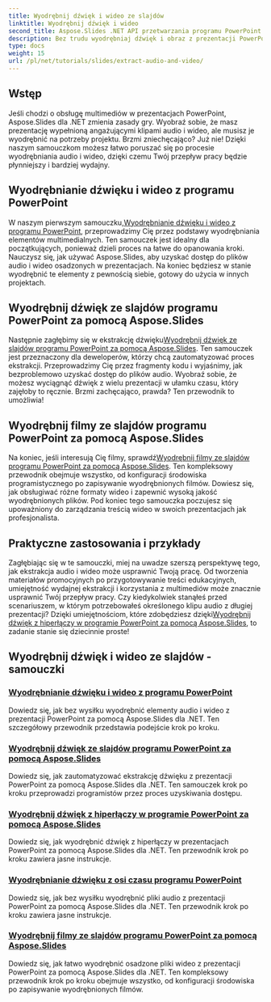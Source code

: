 ```yaml
---
title: Wyodrębnij dźwięk i wideo ze slajdów
linktitle: Wyodrębnij dźwięk i wideo
second_title: Aspose.Slides .NET API przetwarzania programu PowerPoint
description: Bez trudu wyodrębniaj dźwięk i obraz z prezentacji PowerPoint za pomocą Aspose.Slides dla .NET dzięki naszym kompleksowym samouczkom krok po kroku.
type: docs
weight: 15
url: /pl/net/tutorials/slides/extract-audio-and-video/
---
```

## Wstęp

Jeśli chodzi o obsługę multimediów w prezentacjach PowerPoint, Aspose.Slides dla .NET zmienia zasady gry. Wyobraź sobie, że masz prezentację wypełnioną angażującymi klipami audio i wideo, ale musisz je wyodrębnić na potrzeby projektu. Brzmi zniechęcająco? Już nie! Dzięki naszym samouczkom możesz łatwo poruszać się po procesie wyodrębniania audio i wideo, dzięki czemu Twój przepływ pracy będzie płynniejszy i bardziej wydajny.

## Wyodrębnianie dźwięku i wideo z programu PowerPoint

 W naszym pierwszym samouczku,[Wyodrębnianie dźwięku i wideo z programu PowerPoint](./extracting-audio-and-video/), przeprowadzimy Cię przez podstawy wyodrębniania elementów multimedialnych. Ten samouczek jest idealny dla początkujących, ponieważ dzieli proces na łatwe do opanowania kroki. Nauczysz się, jak używać Aspose.Slides, aby uzyskać dostęp do plików audio i wideo osadzonych w prezentacjach. Na koniec będziesz w stanie wyodrębnić te elementy z pewnością siebie, gotowy do użycia w innych projektach.

## Wyodrębnij dźwięk ze slajdów programu PowerPoint za pomocą Aspose.Slides

 Następnie zagłębimy się w ekstrakcję dźwięku[Wyodrębnij dźwięk ze slajdów programu PowerPoint za pomocą Aspose.Slides](./extract-audio-from-powerpoint/). Ten samouczek jest przeznaczony dla deweloperów, którzy chcą zautomatyzować proces ekstrakcji. Przeprowadzimy Cię przez fragmenty kodu i wyjaśnimy, jak bezproblemowo uzyskać dostęp do plików audio. Wyobraź sobie, że możesz wyciągnąć dźwięk z wielu prezentacji w ułamku czasu, który zajęłoby to ręcznie. Brzmi zachęcająco, prawda? Ten przewodnik to umożliwia!

## Wyodrębnij filmy ze slajdów programu PowerPoint za pomocą Aspose.Slides

 Na koniec, jeśli interesują Cię filmy, sprawdź[Wyodrębnij filmy ze slajdów programu PowerPoint za pomocą Aspose.Slides](./extract-videos-from-powerpoint-slides/). Ten kompleksowy przewodnik obejmuje wszystko, od konfiguracji środowiska programistycznego po zapisywanie wyodrębnionych filmów. Dowiesz się, jak obsługiwać różne formaty wideo i zapewnić wysoką jakość wyodrębnionych plików. Pod koniec tego samouczka poczujesz się upoważniony do zarządzania treścią wideo w swoich prezentacjach jak profesjonalista.

## Praktyczne zastosowania i przykłady

Zagłębiając się w te samouczki, miej na uwadze szerszą perspektywę tego, jak ekstrakcja audio i wideo może usprawnić Twoją pracę. Od tworzenia materiałów promocyjnych po przygotowywanie treści edukacyjnych, umiejętność wydajnej ekstrakcji i korzystania z multimediów może znacznie usprawnić Twój przepływ pracy. Czy kiedykolwiek stanąłeś przed scenariuszem, w którym potrzebowałeś określonego klipu audio z długiej prezentacji? Dzięki umiejętnościom, które zdobędziesz dzięki[Wyodrębnij dźwięk z hiperłączy w programie PowerPoint za pomocą Aspose.Slides](./extract-audio-from-hyperlinks/), to zadanie stanie się dziecinnie proste!

## Wyodrębnij dźwięk i wideo ze slajdów - samouczki
### [Wyodrębnianie dźwięku i wideo z programu PowerPoint](./extracting-audio-and-video/)
Dowiedz się, jak bez wysiłku wyodrębnić elementy audio i wideo z prezentacji PowerPoint za pomocą Aspose.Slides dla .NET. Ten szczegółowy przewodnik przedstawia podejście krok po kroku.
### [Wyodrębnij dźwięk ze slajdów programu PowerPoint za pomocą Aspose.Slides](./extract-audio-from-powerpoint/)
Dowiedz się, jak zautomatyzować ekstrakcję dźwięku z prezentacji PowerPoint za pomocą Aspose.Slides dla .NET. Ten samouczek krok po kroku przeprowadzi programistów przez proces uzyskiwania dostępu.
### [Wyodrębnij dźwięk z hiperłączy w programie PowerPoint za pomocą Aspose.Slides](./extract-audio-from-hyperlinks/)
Dowiedz się, jak wyodrębnić dźwięk z hiperłączy w prezentacjach PowerPoint za pomocą Aspose.Slides dla .NET. Ten przewodnik krok po kroku zawiera jasne instrukcje.
### [Wyodrębnianie dźwięku z osi czasu programu PowerPoint](./extracting-audio-from-timeline/)
Dowiedz się, jak bez wysiłku wyodrębnić pliki audio z prezentacji PowerPoint za pomocą Aspose.Slides dla .NET. Ten przewodnik krok po kroku zawiera jasne instrukcje.
### [Wyodrębnij filmy ze slajdów programu PowerPoint za pomocą Aspose.Slides](./extract-videos-from-powerpoint-slides/)
Dowiedz się, jak łatwo wyodrębnić osadzone pliki wideo z prezentacji PowerPoint za pomocą Aspose.Slides dla .NET. Ten kompleksowy przewodnik krok po kroku obejmuje wszystko, od konfiguracji środowiska po zapisywanie wyodrębnionych filmów.